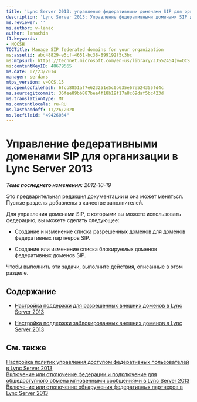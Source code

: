```yaml
---
title: 'Lync Server 2013: управление федеративными доменами SIP для организации'
description: 'Lync Server 2013: Управление федеративными доменами SIP для Организации.'
ms.reviewer: ''
ms.author: v-lanac
author: lanachin
f1.keywords:
- NOCSH
TOCTitle: Manage SIP federated domains for your organization
ms:assetid: abc48829-e5cf-4651-bc38-899192f5c3bc
ms:mtpsurl: https://technet.microsoft.com/en-us/library/JJ552454(v=OCS.15)
ms:contentKeyID: 48679565
ms.date: 07/23/2014
manager: serdars
mtps_version: v=OCS.15
ms.openlocfilehash: 6fcb8851af7e623251e5c0b635e67e524355fd4c
ms.sourcegitcommit: 36fee89bb887bea4f18b19f17a8c69daf5bc423d
ms.translationtype: MT
ms.contentlocale: ru-RU
ms.lasthandoff: 11/26/2020
ms.locfileid: "49426034"
---
```

# <a name="manage-sip-federated-domains-for-your-organization-in-lync-server-2013"></a>Управление федеративными доменами SIP для организации в Lync Server 2013

<div data-xmlns="http://www.w3.org/1999/xhtml">

<div class="topic" data-xmlns="http://www.w3.org/1999/xhtml" data-msxsl="urn:schemas-microsoft-com:xslt" data-cs="https://msdn.microsoft.com/">

<div data-asp="https://msdn2.microsoft.com/asp">



</div>

<div id="mainSection">

<div id="mainBody">

<span> </span>

_**Тема последнего изменения:** 2012-10-19_

Это предварительная редакция документации и она может меняться. Пустые разделы добавлены в качестве заполнителей.

Для управления доменами SIP, с которыми вы можете использовать федерацию, вы можете сделать следующее:

  - Создание и изменение списка разрешенных доменов для доменов федеративных партнеров SIP.

  - Создание или изменение списка блокируемых доменов федеративных доменов SIP.

Чтобы выполнить эти задачи, выполните действия, описанные в этом разделе.

<div>

## <a name="in-this-section"></a>Содержание

  - [Настройка поддержки для разрешенных внешних доменов в Lync Server 2013](lync-server-2013-configure-support-for-allowed-external-domains.md)

  - [Настройка поддержки заблокированных внешних доменов в Lync Server 2013](lync-server-2013-configure-support-for-blocked-external-domains.md)

</div>

<div>

## <a name="see-also"></a>См. также


[Настройка политик управления доступом федеративных пользователей в Lync Server 2013](lync-server-2013-configure-policies-to-control-federated-user-access.md)  
[Включение или отключение федерации и подключение для общедоступного обмена мгновенными сообщениями в Lync Server 2013](lync-server-2013-enable-or-disable-federation-and-public-im-connectivity.md)  
[Включение или отключение обнаружения федеративных партнеров в Lync Server 2013](lync-server-2013-enable-or-disable-discovery-of-federation-partners.md)  
  

</div>

</div>

<span> </span>

</div>

</div>

</div>

